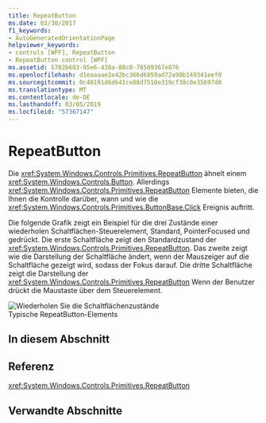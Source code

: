 ```yaml
---
title: RepeatButton
ms.date: 03/30/2017
f1_keywords:
- AutoGeneratedOrientationPage
helpviewer_keywords:
- controls [WPF], RepeatButton
- RepeatButton control [WPF]
ms.assetid: 5702b603-95e6-438a-88c0-76509367e876
ms.openlocfilehash: d1eaaaae2e42bc366d6859ad72a90b149341eef0
ms.sourcegitcommit: 0c48191d6d641ce88d7510e319cf38c0e35697d0
ms.translationtype: MT
ms.contentlocale: de-DE
ms.lasthandoff: 03/05/2019
ms.locfileid: "57367147"
---
```

# <a name="repeatbutton"></a>RepeatButton
Die <xref:System.Windows.Controls.Primitives.RepeatButton> ähnelt einem <xref:System.Windows.Controls.Button>. Allerdings <xref:System.Windows.Controls.Primitives.RepeatButton> Elemente bieten, die Ihnen die Kontrolle darüber, wann und wie die <xref:System.Windows.Controls.Primitives.ButtonBase.Click> Ereignis auftritt.  
  
 Die folgende Grafik zeigt ein Beispiel für die drei Zustände einer wiederholen Schaltflächen-Steuerelement, Standard, PointerFocused und gedrückt. Die erste Schaltfläche zeigt den Standardzustand der <xref:System.Windows.Controls.Primitives.RepeatButton>. Das zweite zeigt wie die Darstellung der Schaltfläche ändert, wenn der Mauszeiger auf die Schaltfläche gezeigt wird, sodass der Fokus darauf. Die dritte Schaltfläche zeigt die Darstellung der <xref:System.Windows.Controls.Primitives.RepeatButton> Wenn der Benutzer drückt die Maustaste über dem Steuerelement.  
  
 ![Wiederholen Sie die Schaltflächenzustände](./media/ss-ctl-repeatbutton.png "SS_CTL_repeatbutton")  
Typische RepeatButton-Elements  
  
## <a name="in-this-section"></a>In diesem Abschnitt  
  
## <a name="reference"></a>Referenz  
 <xref:System.Windows.Controls.Primitives.RepeatButton>  
  
## <a name="related-sections"></a>Verwandte Abschnitte
